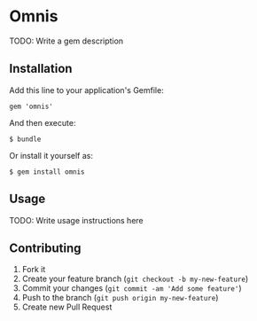 # Omnis

TODO: Write a gem description

## Installation

Add this line to your application's Gemfile:

    gem 'omnis'

And then execute:

    $ bundle

Or install it yourself as:

    $ gem install omnis

## Usage

TODO: Write usage instructions here

## Contributing

1. Fork it
2. Create your feature branch (`git checkout -b my-new-feature`)
3. Commit your changes (`git commit -am 'Add some feature'`)
4. Push to the branch (`git push origin my-new-feature`)
5. Create new Pull Request
